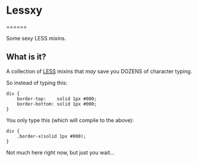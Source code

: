 # Lessxy
======

Some sexy LESS mixins.

## What is it?

A collection of [LESS](http://lesscss.org/) mixins that _may_ save you DOZENS of character typing.

So instead of typing this:

    div {
        border-top:    solid 1px #000;
        border-bottom: solid 1px #000;
    }

You only type this (which will compile to the above):

    div {
        .border-x(solid 1px #000);
    }

Not much here right now, but just you wait...